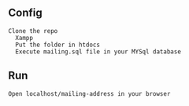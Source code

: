 ## Config
```
Clone the repo
  Xampp
  Put the folder in htdocs
  Execute mailing.sql file in your MYSql database
```
  
## Run
  `Open localhost/mailing-address in your browser`
